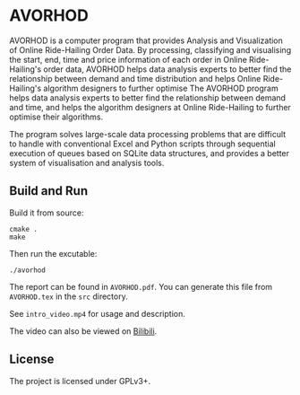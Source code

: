 # AVORHOD

AVORHOD is a computer program that provides Analysis and Visualization of Online Ride-Hailing Order Data. By processing, classifying and visualising the start, end, time and price information of each order in Online Ride-Hailing's order data, AVORHOD helps data analysis experts to better find the relationship between demand and time distribution and helps Online Ride-Hailing's algorithm designers to further optimise The AVORHOD program helps data analysis experts to better find the relationship between demand and time, and helps the algorithm designers at Online Ride-Hailing to further optimise their algorithms.

The program solves large-scale data processing problems that are difficult to handle with conventional Excel and Python scripts through sequential execution of queues based on SQLite data structures, and provides a better system of visualisation and analysis tools.

## Build and Run
Build it from source:

```
cmake .
make
```

Then run the excutable:

```
./avorhod
```

The report can be found in `AVORHOD.pdf`. You can generate this file from `AVORHOD.tex` in the `src` directory.

See `intro_video.mp4` for usage and description.

The video can also be viewed on [Bilibili](https://www.bilibili.com/video/BV1m64y1o7Ns/).

## License

The project is licensed under GPLv3+.
